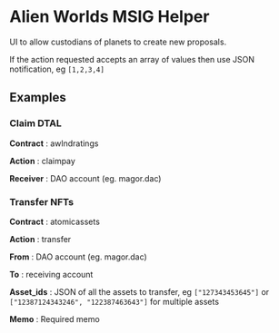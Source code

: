 # Alien Worlds MSIG Helper

UI to allow custodians of planets to create new proposals.

If the action requested accepts an array of values then use JSON notification, eg `[1,2,3,4]`

## Examples

### Claim DTAL

**Contract** : awlndratings

**Action** : claimpay

**Receiver** : DAO account (eg. magor.dac)

### Transfer NFTs

**Contract** : atomicassets

**Action** : transfer

**From** : DAO account (eg. magor.dac)

**To** : receiving account

**Asset_ids** : JSON of all the assets to transfer, eg `["127343453645"]` or `["12387124343246", "122387463643"]` for multiple assets

**Memo** : Required memo